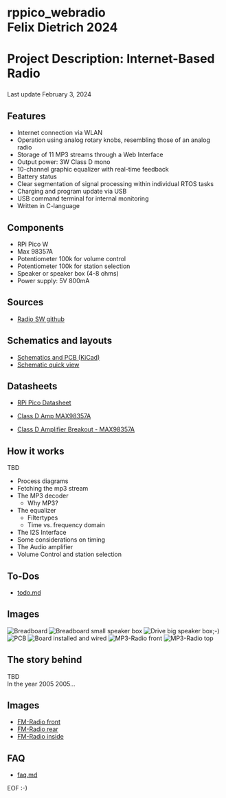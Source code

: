 # rppico_webradio<br>Felix Dietrich 2024
# Project Description: Internet-Based Radio

### 
Last update February 3, 2024


## Features
- Internet connection via WLAN
- Operation using analog rotary knobs, resembling those of an analog radio
- Storage of 11 MP3 streams through a Web Interface
- Output power: 3W Class D mono
- 10-channel graphic equalizer with real-time feedback
- Battery status
- Clear segmentation of signal processing within individual RTOS tasks
- Charging and program update via USB
- USB command terminal for internal monitoring
- Written in C-language

## Components
- RPi Pico W
- Max 98357A
- Potentiometer 100k for volume control
- Potentiometer 100k for station selection
- Speaker or speaker box (4-8 ohms)
- Power supply: 5V 800mA


## Sources
- [Radio SW github](https://github.com/Felix-Dietrich/rppico_webradio)

## Schematics and layouts
 - [Schematics and PCB (KiCad)](https://github.com/Felix-Dietrich/rppico_webradio_kicad)
 - [Schematic quick view](./images/current/schematic1.png)

## Datasheets
- [RPi Pico Datasheet](https://datasheets.raspberrypi.com/pico/pico-datasheet.pdf)

- [Class D Amp MAX98357A](https://www.analog.com/media/en/technical-documentation/data-sheets/max98357a-max98357b.pdf)

- [Class D Amplifier Breakout - MAX98357A](https://www.adafruit.com/product/3006)

## How it works
TBD
- Process diagrams
- Fetching the mp3 stream
- The MP3 decoder
  - Why MP3?
- The equalizer
  - Filtertypes
  - Time vs. frequency domain
- The I2S Interface
- Some considerations on timing
- The Audio amplifier
- Volume Control and station selection


## To-Dos
- [todo.md](todo.md)


## Images
![Breadboard](./images/current/BreadBoard1.jpg)
![Breadboard small speaker box](./images/current/BreadBoardSmallSpeakerBox1.jpg)
![Drive big speaker box;-)](./images/current/DriveBigSpeaker1.jpg)
![PCB](./images/current/PCB1.jpg)
![Board installed and wired](./images/current/PCBWired1.jpg)
![MP3-Radio front](./images/current/MP3RadioFront1.jpg)
![MP3-Radio top](./images/current/MP3RadioTop1.jpg)



## The story behind

TBD<br>
In the year 2005 2005...<br>



## Images
- [FM-Radio front](./images/history/FMRadioFront.JPG)
- [FM-Radio rear](./images/history/FMRadioRear.JPG)
- [FM-Radio inside](./images/history/FMRadioInside.JPG)


## FAQ
- [faq.md](faq.md)


EOF :-)





